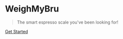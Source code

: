 # WeighMyBru

>The smart espresso scale you've been looking for!

[Get Started](#main ':class=button')

